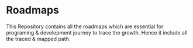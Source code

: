 # Roadmaps
This Repository contains all the roadmaps which are essential for programing &amp; development journey to trace the growth. Hence it include all the traced &amp; mapped path.
